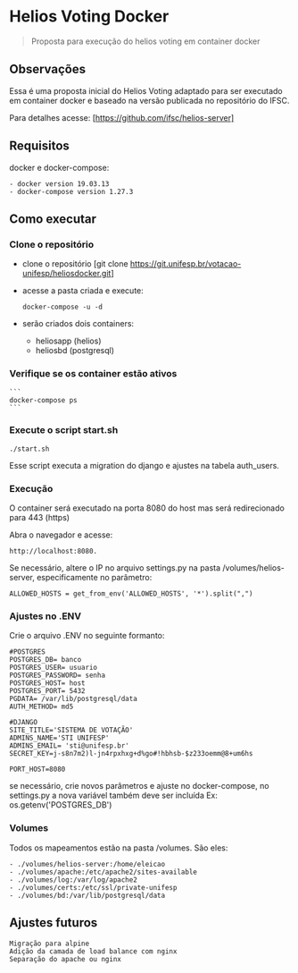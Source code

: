 # Helios Voting Docker

> Proposta para execução do helios voting em container docker

## Observações

Essa é uma proposta inicial do Helios Voting adaptado para ser executado em container docker e baseado na versão publicada no repositório do IFSC.

Para detalhes acesse: [https://github.com/ifsc/helios-server]

## Requisitos

docker e docker-compose:

    - docker version 19.03.13
    - docker-compose version 1.27.3

## Como executar

### Clone o repositório

- clone o repositório [git clone https://git.unifesp.br/votacao-unifesp/heliosdocker.git]

- acesse a pasta criada e execute:

    ```
    docker-compose -u -d
    ```

- serão criados dois containers:
    - heliosapp (helios)
    - heliosbd (postgresql)


### Verifique se os container estão ativos

    ```
    docker-compose ps
    ```

### Execute o script start.sh

```
./start.sh
```

Esse script executa a migration do django e ajustes na tabela auth_users.


### Execução

O container será executado na porta 8080 do host mas será redirecionado para 443 (https)

Abra o navegador e acesse:
```
http://localhost:8080.
```

Se necessário, altere o IP no arquivo settings.py na pasta /volumes/helios-server, especificamente no parâmetro:

```
ALLOWED_HOSTS = get_from_env('ALLOWED_HOSTS', '*').split(",")
```

### Ajustes no .ENV

Crie o arquivo .ENV no seguinte formanto:
```
#POSTGRES
POSTGRES_DB= banco
POSTGRES_USER= usuario
POSTGRES_PASSWORD= senha
POSTGRES_HOST= host
POSTGRES_PORT= 5432
PGDATA= /var/lib/postgresql/data
AUTH_METHOD= md5

#DJANGO
SITE_TITLE='SISTEMA DE VOTAÇÃO'
ADMINS_NAME='STI UNIFESP'
ADMINS_EMAIL= 'sti@unifesp.br'
SECRET_KEY=j-s8n7m2)l-jn4rpxhxg+d%go#!hbhsb-$z233oemm@8+um6hs

PORT_HOST=8080
```
se necessário, crie novos parâmetros e ajuste no docker-compose, no settings.py
a nova variável também deve ser incluída Ex: os.getenv('POSTGRES_DB')


### Volumes

Todos os mapeamentos estão na pasta /volumes.  São eles:

    - ./volumes/helios-server:/home/eleicao
    - ./volumes/apache:/etc/apache2/sites-available
    - ./volumes/log:/var/log/apache2
    - ./volumes/certs:/etc/ssl/private-unifesp
    - ./volumes/bd:/var/lib/postgresql/data


## Ajustes futuros
```
Migração para alpine
Adição da camada de load balance com nginx
Separação do apache ou nginx
```
